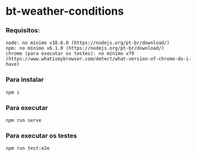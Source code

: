 # bt-weather-conditions

### Requisitos:
```
node: no mínimo v10.6.0 (https://nodejs.org/pt-br/download/)
npm: no mínimo v6.1.0 (https://nodejs.org/pt-br/download/)
chrome (para executar os testes): no mínimo v79 (https://www.whatismybrowser.com/detect/what-version-of-chrome-do-i-have)
```

### Para instalar
```
npm i
```

### Para executar
```
npm run serve
```

### Para executar os testes
```
npm run test:e2e
```